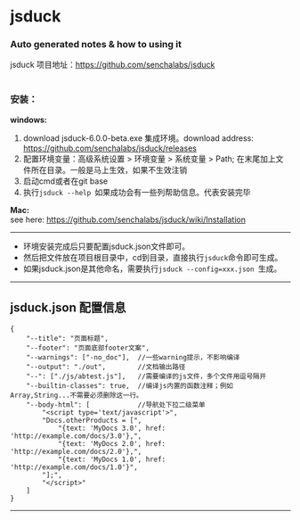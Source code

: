 # jsduck #
### Auto generated notes &amp; how to using it ###

jsduck 项目地址：https://github.com/senchalabs/jsduck<br><br>

### 安装： ###
**windows:**
> 
1. download jsduck-6.0.0-beta.exe 集成环境。download address: https://github.com/senchalabs/jsduck/releases
2. 配置环境变量：高级系统设置 > 环境变量 > 系统变量 > Path; 在末尾加上文件所在目录。一般是马上生效，如果不生效注销
3. 启动cmd或者在git base
4. 执行`jsduck --help `如果成功会有一些列帮助信息。代表安装完毕
    
**Mac:**<br>
    see here: https://github.com/senchalabs/jsduck/wiki/Installation


----------

> 
- 环境安装完成后只要配置jsduck.json文件即可。
- 然后把文件放在项目根目录中，cd到目录，直接执行`jsduck`命令即可生成。
- 如果jsduck.json是其他命名，需要执行`jsduck --config=xxx.json `生成。


----------

## jsduck.json 配置信息 ##



    {
		"--title": "页面标题", 
		"--footer": "页面底部footer文案",
		"--warnings": ["-no_doc"],  //一些warning提示，不影响编译
		"--output": "./out",        //文档输出路径
		"--": ["./js/abtest.js"],   //需要编译的js文件，多个文件用逗号隔开
		"--builtin-classes": true,  //编译js内置的函数注释；例如Array,String...不需要必须删除这一行。
		"--body-html": [            //导航处下拉二级菜单
			"<script type='text/javascript'>",
			"Docs.otherProducts = [",
				"{text: 'MyDocs 3.0', href: 'http://example.com/docs/3.0'},",
				"{text: 'MyDocs 2.0', href: 'http://example.com/docs/2.0'},",
				"{text: 'MyDocs 1.0', href: 'http://example.com/docs/1.0'}",
			"];",
			"</script>"
		]
    }



----------

